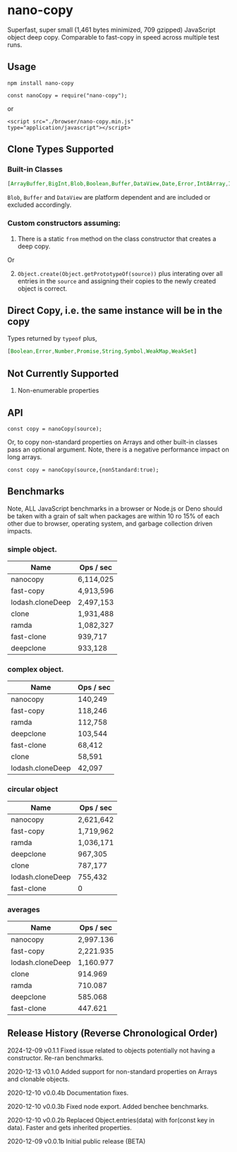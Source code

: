 # nano-copy

Superfast, super small (1,461 bytes minimized, 709 gzipped) JavaScript object deep copy. 
Comparable to fast-copy in speed across multiple test runs.

## Usage

```
npm install nano-copy
```

```
const nanoCopy = require("nano-copy");
```

or 

```
<script src="./browser/nano-copy.min.js" type="application/javascript"></script>
```

## Clone Types Supported

### Built-in Classes

```javascript
[ArrayBuffer,BigInt,Blob,Boolean,Buffer,DataView,Date,Error,Int8Array,Int16Array,Int32Array,Map,Number,RegExp,Set,String,Uint8Array,Uint16Array,Uint32Array]
```

`Blob`, `Buffer` and `DataView` are platform dependent and are included or excluded accordingly.

### Custom constructors assuming:

1) There is a static `from` method on the class constructor that creates a deep copy.

Or

2) `Object.create(Object.getPrototypeOf(source))` plus interating over all entries in the `source` and assigning their copies to the newly created object is correct.

## Direct Copy, i.e. the same instance will be in the copy

Types returned by `typeof` plus,

```javascript
[Boolean,Error,Number,Promise,String,Symbol,WeakMap,WeakSet]
```

## Not Currently Supported

1) Non-enumerable properties

## API

```
const copy = nanoCopy(source);
```

Or, to copy non-standard properties on Arrays and other built-in classes pass an optional argument. Note, there is a negative performance impact on long arrays.

```
const copy = nanoCopy(source,{nonStandard:true);
```

## Benchmarks

Note, ALL JavaScript benchmarks in a browser or Node.js or Deno should be taken with a grain of salt when packages are within 10 ro 15% of each other
due to browser, operating system, and garbage collection driven impacts.

### simple object.


| Name             | Ops / sec |
| ---------------- | --------- |
| nanocopy         | 6,114,025 |
| fast-copy        | 4,913,596 |
| lodash.cloneDeep | 2,497,153 |
| clone            | 1,931,488 |
| ramda            | 1,082,327 |
| fast-clone       | 939,717   |
| deepclone        | 933,128   |


### complex object.

| Name             | Ops / sec |
| ---------------- | --------- |
| nanocopy         | 140,249   |
| fast-copy        | 118,246   |
| ramda            | 112,758   |
| deepclone        | 103,544   |
| fast-clone       | 68,412    |
| clone            | 58,591    |
| lodash.cloneDeep | 42,097    |


### circular object

| Name             | Ops / sec |
| ---------------- | --------- |
| nanocopy         | 2,621,642 |
| fast-copy        | 1,719,962 |
| ramda            | 1,036,171 |
| deepclone        | 967,305   |
| clone            | 787,177   |
| lodash.cloneDeep | 755,432   |
| fast-clone       | 0         |


### averages


| Name             | Ops / sec |
| ---------------- | --------- |
| nanocopy         | 2,997.136 |
| fast-copy        | 2,221.935 |
| lodash.cloneDeep | 1,160.977 |
| clone            | 914.969   |
| ramda            | 710.087   |
| deepclone        | 585.068   |
| fast-clone       | 447.621   |


## Release History (Reverse Chronological Order)

2024-12-09 v0.1.1 Fixed issue related to objects potentially not having a constructor. Re-ran benchmarks.

2020-12-13 v0.1.0 Added support for non-standard properties on Arrays and clonable objects.

2020-12-10 v0.0.4b Documentation fixes.

2020-12-10 v0.0.3b Fixed node export. Added benchee benchmarks.

2020-12-10 v0.0.2b Replaced Object.entries(data) with for(const key in data). Faster and gets inherited properties.

2020-12-09 v0.0.1b Initial public release (BETA)
